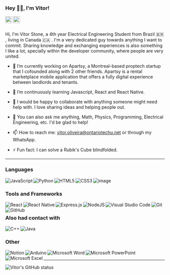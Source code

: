 ### Hey 👋🏽, I'm Vitor!

<a href="https://www.linkedin.com/in/vitorstone/">
  <img align="left" alt="Vitor's LinkedIN" width="22px" src="https://cdn.jsdelivr.net/npm/simple-icons@v3/icons/linkedin.svg" />
</a>
<a href="https://api.whatsapp.com/send?phone=5592982658109">
  <img align="left" alt="Vitor's LinkedIN" width="22px" src="https://cdn.jsdelivr.net/npm/simple-icons@v3/icons/whatsapp.svg" />
</a>

<br />
<br />

Hi, I'm Vitor Stone, a 4th year Electrical Engineering Student from Brazil 🇧🇷 , living in Canada 🇨🇦 . I'm a very dedicated guy towards anything I want to commit. Sharing knowledge and exchanging experiences is also something I like a lot, specially within the developer community, where people are very united. 

- 🔭 I’m currently working on Apartsy, a Montreal-based proptech startup that I cofounded along with 2 other friends. Apartsy is a rental marketplace mobile application that offers a fully digital experience between landlords and tenants. 
- 🌱 I’m continuously learning Javascript, React and React Native.
- 👯 I would be happy to collaborate with anything someone might need help with. I love sharing ideas and helping people out.
- 💬 You can also ask me anything, Math, Physics, Programming, Electrical Engineering, etc. I'd be glad to help!
- 📫 How to reach me: vitor.oliveira@ontariotechu.net or through my WhatsApp. 

- ⚡ Fun fact: I can solve a Rubik's Cube blindfolded. 
---
### Languages

<img align="left" alt="JavaScript" src="https://img.shields.io/badge/javascript-%23323330.svg?style=for-the-badge&logo=javascript&logoColor=%23F7DF1E">
<img  align="left" alt="Python" src="https://img.shields.io/badge/python-%2314354C.svg?style=for-the-badge&logo=python&logoColor=white">
<img  align="left" alt="HTML5" src="https://img.shields.io/badge/html5-%23E34F26.svg?style=for-the-badge&logo=html5&logoColor=white">
<img  align="left" alt="CSS3" src="https://img.shields.io/badge/css3-%231572B6.svg?style=for-the-badge&logo=css3&logoColor=white"/>  

![image](https://user-images.githubusercontent.com/80420508/124706625-9d111c80-dec5-11eb-918f-1f43b310452a.png)
### Tools and Frameworks
<img align="left" alt="React" src="https://img.shields.io/badge/react-%2320232a.svg?style=for-the-badge&logo=react&logoColor=%2361DAFB">
<img  align="left" alt="React Native" src="https://img.shields.io/badge/react_native-%2320232a.svg?style=for-the-badge&logo=react&logoColor=%2361DAFB">
<img align="left" alt="Express.js" src="https://img.shields.io/badge/express.js-%23404d59.svg?style=for-the-badge&logo=express&logoColor=%2361DAFB">
<img  align="left" alt="NodeJS" src="https://img.shields.io/badge/node.js-%2343853D.svg?style=for-the-badge&logo=node-dot-js&logoColor=white">
<img align="left" alt="Visual Studio Code" src="https://img.shields.io/badge/VisualStudioCode-0078d7.svg?style=for-the-badge&logo=visual-studio-code&logoColor=white">
<img align="left" alt="Git" src="https://img.shields.io/badge/git-%23F05033.svg?style=for-the-badge&logo=git&logoColor=white"/>
<img align="left" alt="GitHub" src="https://img.shields.io/badge/github-%23121011.svg?style=for-the-badge&logo=github&logoColor=white"/></br>  

### Also had contact with

<img align="left" alt="C++" src="https://img.shields.io/badge/c++-%2300599C.svg?style=for-the-badge&logo=c%2B%2B&logoColor=white"/>
<img align="left" alt="Java" src="https://img.shields.io/badge/java-%23ED8B00.svg?style=for-the-badge&logo=java&logoColor=white"/></br>

### Other

<img align="left" alt="Notion" src="https://img.shields.io/badge/Notion-%23000000.svg?style=for-the-badge&logo=notion&logoColor=white"/>
<img align="left" alt="Arduino" src="https://img.shields.io/badge/-Arduino-00979D?style=for-the-badge&logo=Arduino&logoColor=white"/>
<img align="left" alt="Microsoft Word" src="https://img.shields.io/badge/Microsoft_Word-2B579A?style=for-the-badge&logo=microsoft-word&logoColor=white" />
<img align="left" alt="Microsoft PowerPoint" src="https://img.shields.io/badge/Microsoft_PowerPoint-B7472A?style=for-the-badge&logo=microsoft-powerpoint&logoColor=white" />
<img align="left" alt="Microsoft Excel" src="https://img.shields.io/badge/Microsoft_Excel-217346?style=for-the-badge&logo=microsoft-excel&logoColor=white" /></br>

---

![Vitor's GitHub status](https://github-readme-stats.vercel.app/api?username=vitorstone&show_icons=true&hide_border=true&theme=gotham)




<!--
**vitorstone/vitorstone** is a ✨ _special_ ✨ repository because its `README.md` (this file) appears on your GitHub profile.

Here are some ideas to get you started:

- 🔭 I’m currently working on 
- 🌱 I’m currently learning ...
- 👯 I’m looking to collaborate on ...
- 🤔 I’m looking for help with ...
- 💬 Ask me about ...
- 📫 How to reach me: ...
- 😄 Pronouns: ...
- ⚡ Fun fact: ...
-->

